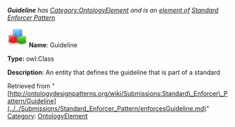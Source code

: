 ___Guideline__ has [Category:OntologyElement](../../Category/OntologyElement.md "Category:OntologyElement") and is an [element of](../../Property/ElementOf.md "Property:ElementOf") [Standard Enforcer Pattern](../../Submissions/Standard_Enforcer_Pattern.md "Submissions:Standard Enforcer Pattern")_


  




[![Class](../../images/thumb/2/27/Class.gif/45px-Class.gif)](../../Image/Class.gif.md "Class")
__Name__: Guideline 


__Type:__ owl:Class 


__Description__: An entity that defines the guideline that is part of a standard 





Retrieved from "[http://ontologydesignpatterns.org/wiki/Submissions:Standard\_Enforcer\_Pattern/Guideline](../../Submissions/Standard_Enforcer_Pattern/enforcesGuideline.md)"
 [Category](http://ontologydesignpatterns.org/wiki/Special:Categories "Special:Categories"): [OntologyElement](../../Category/OntologyElement.md "Category:OntologyElement")